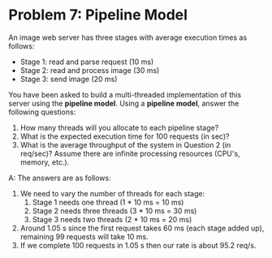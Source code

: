 # Problem 7: Pipeline Model

An image web server has three stages with average execution times as follows:

- Stage 1: read and parse request (10 ms)
- Stage 2: read and process image (30 ms)
- Stage 3: send image (20 ms)

You have been asked to build a multi-threaded implementation of this server using the **pipeline model**. Using a **pipeline model**, answer the following questions:

1. How many threads will you allocate to each pipeline stage?
2. What is the expected execution time for 100 requests (in sec)?
3. What is the average throughput of the system in Question 2 (in req/sec)? Assume there are infinite processing resources (CPU's, memory, etc.).

A: The answers are as follows:

1. We need to vary the number of threads for each stage:
   1. Stage 1 needs one thread (1 * 10 ms = 10 ms)
   2. Stage 2 needs three threads (3 * 10 ms = 30 ms)
   3. Stage 3 needs two threads (2 * 10 ms = 20 ms)
2. Around 1.05 s since the first request takes 60 ms (each stage added up), remaining 99 requests will take 10 ms.
3. If we complete 100 requests in 1.05 s then our rate is about 95.2 req/s.
